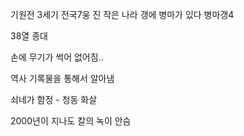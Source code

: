 기원전 3세기 전국7웅
진 작은 나라
갱에 병마가 있다
병마갱4

38열 종대

손에 무기가 썩어 없어짐..

역사 기록물을 통해서 알아냄 

쇠네가 함정  - 청동 화살

2000년이 지나도 칼의 녹이 안슴
